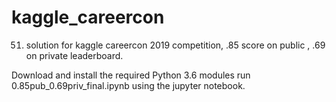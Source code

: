 # kaggle_careercon
51. solution for kaggle careercon 2019 competition, .85 score on public , .69 on private leaderboard.

Download and install the required Python 3.6 modules run 0.85pub_0.69priv_final.ipynb using the jupyter notebook.

